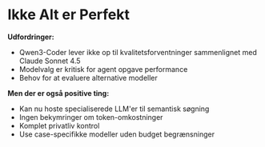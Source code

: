 # Ikke Alt er Perfekt

**Udfordringer:**
- Qwen3-Coder lever ikke op til kvalitetsforventninger sammenlignet med Claude Sonnet 4.5
- Modelvalg er kritisk for agent opgave performance
- Behov for at evaluere alternative modeller

**Men der er også positive ting:**
- Kan nu hoste specialiserede LLM'er til semantisk søgning
- Ingen bekymringer om token-omkostninger
- Komplet privatliv kontrol
- Use case-specifikke modeller uden budget begrænsninger
